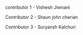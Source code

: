 contributor 1 - Vishesh Jiwnani 

Contributor 2 - Shaun john cherian 

Contributor 3 - Suryansh Kalchuri 
